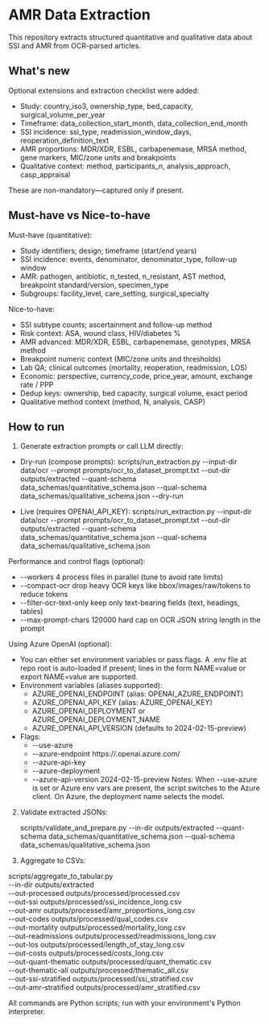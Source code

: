 # AMR Data Extraction

This repository extracts structured quantitative and qualitative data about SSI and AMR from OCR-parsed articles.

## What's new

Optional extensions and extraction checklist were added:

- Study: country_iso3, ownership_type, bed_capacity, surgical_volume_per_year
- Timeframe: data_collection_start_month, data_collection_end_month
- SSI incidence: ssi_type, readmission_window_days, reoperation_definition_text
- AMR proportions: MDR/XDR, ESBL, carbapenemase, MRSA method, gene markers, MIC/zone units and breakpoints
- Qualitative context: method, participants_n, analysis_approach, casp_appraisal

These are non-mandatory—captured only if present.

## Must-have vs Nice-to-have

Must-have (quantitative):

- Study identifiers; design; timeframe (start/end years)
- SSI incidence: events, denominator, denominator_type, follow-up window
- AMR: pathogen, antibiotic, n_tested, n_resistant, AST method, breakpoint standard/version, specimen_type
- Subgroups: facility_level, care_setting, surgical_specialty

Nice-to-have:

- SSI subtype counts; ascertainment and follow-up method
- Risk context: ASA, wound class, HIV/diabetes %
- AMR advanced: MDR/XDR, ESBL, carbapenemase, genotypes, MRSA method
- Breakpoint numeric context (MIC/zone units and thresholds)
- Lab QA; clinical outcomes (mortality, reoperation, readmission, LOS)
- Economic: perspective, currency_code, price_year, amount, exchange rate / PPP
- Dedup keys: ownership, bed capacity, surgical volume, exact period
- Qualitative method context (method, N, analysis, CASP)

## How to run

1. Generate extraction prompts or call LLM directly:

- Dry-run (compose prompts):
  scripts/run_extraction.py --input-dir data/ocr --prompt prompts/ocr_to_dataset_prompt.txt --out-dir outputs/extracted --quant-schema data_schemas/quantitative_schema.json --qual-schema data_schemas/qualitative_schema.json --dry-run

- Live (requires OPENAI_API_KEY):
  scripts/run_extraction.py --input-dir data/ocr --prompt prompts/ocr_to_dataset_prompt.txt --out-dir outputs/extracted --quant-schema data_schemas/quantitative_schema.json --qual-schema data_schemas/qualitative_schema.json

Performance and control flags (optional):

- --workers 4 process files in parallel (tune to avoid rate limits)
- --compact-ocr drop heavy OCR keys like bbox/images/raw/tokens to reduce tokens
- --filter-ocr-text-only keep only text-bearing fields (text, headings, tables)
- --max-prompt-chars 120000 hard cap on OCR JSON string length in the prompt

Using Azure OpenAI (optional):

- You can either set environment variables or pass flags. A .env file at repo root is auto-loaded if present; lines in the form NAME=value or export NAME=value are supported.
- Environment variables (aliases supported):
  - AZURE_OPENAI_ENDPOINT (alias: OPENAI_AZURE_ENDPOINT)
  - AZURE_OPENAI_API_KEY (alias: AZURE_OPENAI_KEY)
  - AZURE_OPENAI_DEPLOYMENT or AZURE_OPENAI_DEPLOYMENT_NAME
  - AZURE_OPENAI_API_VERSION (defaults to 2024-02-15-preview)
- Flags:
  - --use-azure
  - --azure-endpoint https://<resource>.openai.azure.com/
  - --azure-api-key <key>
  - --azure-deployment <deployment-name>
  - --azure-api-version 2024-02-15-preview
    Notes: When --use-azure is set or Azure env vars are present, the script switches to the Azure client. On Azure, the deployment name selects the model.

2. Validate extracted JSONs:

   scripts/validate_and_prepare.py --in-dir outputs/extracted --quant-schema data_schemas/quantitative_schema.json --qual-schema data_schemas/qualitative_schema.json

3. Aggregate to CSVs:

scripts/aggregate_to_tabular.py \
 --in-dir outputs/extracted \
 --out-processed outputs/processed/processed.csv \
 --out-ssi outputs/processed/ssi_incidence_long.csv \
 --out-amr outputs/processed/amr_proportions_long.csv \
 --out-codes outputs/processed/qual_codes.csv \
 --out-mortality outputs/processed/mortality_long.csv \
 --out-readmissions outputs/processed/readmissions_long.csv \
 --out-los outputs/processed/length_of_stay_long.csv \
 --out-costs outputs/processed/costs_long.csv \
 --out-quant-thematic outputs/processed/quant_thematic.csv \
 --out-thematic-all outputs/processed/thematic_all.csv \
 --out-ssi-stratified outputs/processed/ssi_stratified.csv \
 --out-amr-stratified outputs/processed/amr_stratified.csv

All commands are Python scripts; run with your environment's Python interpreter.
